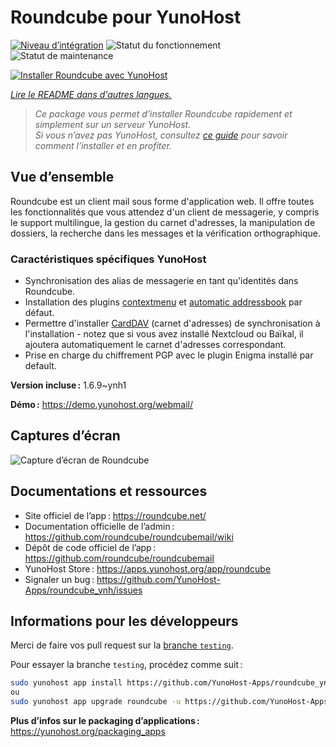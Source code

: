 <!--
Nota bene : ce README est automatiquement généré par <https://github.com/YunoHost/apps/tree/master/tools/readme_generator>
Il NE doit PAS être modifié à la main.
-->

# Roundcube pour YunoHost

[![Niveau d’intégration](https://apps.yunohost.org/badge/integration/roundcube)](https://ci-apps.yunohost.org/ci/apps/roundcube/)
![Statut du fonctionnement](https://apps.yunohost.org/badge/state/roundcube)
![Statut de maintenance](https://apps.yunohost.org/badge/maintained/roundcube)

[![Installer Roundcube avec YunoHost](https://install-app.yunohost.org/install-with-yunohost.svg)](https://install-app.yunohost.org/?app=roundcube)

*[Lire le README dans d'autres langues.](./ALL_README.md)*

> *Ce package vous permet d’installer Roundcube rapidement et simplement sur un serveur YunoHost.*  
> *Si vous n’avez pas YunoHost, consultez [ce guide](https://yunohost.org/install) pour savoir comment l’installer et en profiter.*

## Vue d’ensemble

Roundcube est un client mail sous forme d'application web. Il offre toutes les fonctionnalités que vous attendez d'un client de messagerie, y compris le support multilingue, la gestion du carnet d'adresses, la manipulation de dossiers, la recherche dans les messages et la vérification orthographique.

### Caractéristiques spécifiques YunoHost

- Synchronisation des alias de messagerie en tant qu'identités dans Roundcube.
- Installation des plugins [contextmenu](https://packagist.org/packages/johndoh/contextmenu) et [automatic addressbook](https://packagist.org/packages/projectmyst/automatic_addressbook) par défaut.
- Permettre d'installer [CardDAV](https://packagist.org/packages/roundcube/carddav) (carnet d'adresses) de synchronisation à l'installation - notez que si vous avez installé Nextcloud ou Baïkal, il ajoutera automatiquement le carnet d'adresses correspondant.
- Prise en charge du chiffrement PGP avec le plugin Enigma installé par default.


**Version incluse :** 1.6.9~ynh1

**Démo :** <https://demo.yunohost.org/webmail/>

## Captures d’écran

![Capture d’écran de Roundcube](./doc/screenshots/screenshot.png)

## Documentations et ressources

- Site officiel de l’app : <https://roundcube.net/>
- Documentation officielle de l’admin : <https://github.com/roundcube/roundcubemail/wiki>
- Dépôt de code officiel de l’app : <https://github.com/roundcube/roundcubemail>
- YunoHost Store : <https://apps.yunohost.org/app/roundcube>
- Signaler un bug : <https://github.com/YunoHost-Apps/roundcube_ynh/issues>

## Informations pour les développeurs

Merci de faire vos pull request sur la [branche `testing`](https://github.com/YunoHost-Apps/roundcube_ynh/tree/testing).

Pour essayer la branche `testing`, procédez comme suit :

```bash
sudo yunohost app install https://github.com/YunoHost-Apps/roundcube_ynh/tree/testing --debug
ou
sudo yunohost app upgrade roundcube -u https://github.com/YunoHost-Apps/roundcube_ynh/tree/testing --debug
```

**Plus d’infos sur le packaging d’applications :** <https://yunohost.org/packaging_apps>
